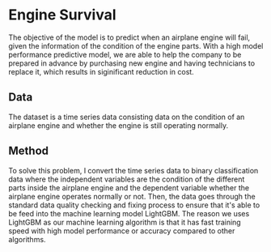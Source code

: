 # Engine Survival
The objective of the model is to predict when an airplane engine will fail, given the information of the condition of the engine parts. With a high model performance predictive model, we are able to help the company to be prepared in advance by purchasing new engine and having technicians to replace it, which results in siginificant reduction in cost.

## Data
The dataset is a time series data consisting data on the condition of an airplane engine and whether the engine is still operating normally. 

## Method
To solve this problem, I convert the time series data to binary classification data where the independent variables are the condition of the different parts inside the airplane engine and the dependent variable whether the airplane engine operates normally or not. Then, the data goes through the standard data quality checking and fixing process to ensure that it's able to be feed into the machine learning model LightGBM. The reason we uses LightGBM as our machine learning algorithm is that it has fast training speed with high model performance or accuracy compared to other algorithms. 
